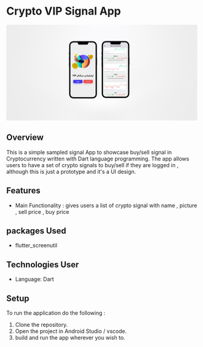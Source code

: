 
# Crypto VIP Signal App

![mockup](assets/mockup.png)


## Overview 

This is a simple sampled signal App to showcase buy/sell signal in Cryptocurrency written with Dart language programming. The app allows users to have a set of crypto signals to buy/sell if they are logged in , although this is just a prototype and it's a UI design. 

## Features 

 - Main Functionality : gives users a list of crypto signal with name , picture , sell price , buy price


## packages Used
 - flutter_screenutil

   
## Technologies User 
 
 - Language: Dart 


## Setup 

To run the application do the following : 
 1. Clone the repository.
 2. Open the project in Android Studio / vscode. 
 3. build and run the app wherever you wish to.
